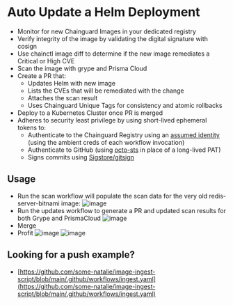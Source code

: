 # Auto Update a Helm Deployment

* Monitor for new Chainguard Images in your dedicated registry
* Verify integrity of the image by validating the digital signature with cosign
* Use chainctl image diff to determine if the new image remediates a Critical or High CVE
* Scan the image with grype and Prisma Cloud
* Create a PR that:
  * Updates Helm with new image
  * Lists the CVEs that will be remediated with the change
  * Attaches the scan result
  * Uses Chainguard Unique Tags for consistency and atomic rollbacks
* Deploy to a Kubernetes Cluster once PR is merged
* Adheres to security least privilege by using short-lived ephemeral tokens to:
  * Authenticate to the Chainguard Registry using an [assumed identity](https://edu.chainguard.dev/chainguard/administration/iam-organizations/assumable-ids/) (using the ambient creds of each workflow invocation)
  * Authenticate to GitHub (using [octo-sts](https://www.chainguard.dev/unchained/the-end-of-github-pats-you-cant-leak-what-you-dont-have) in place of a long-lived PAT) 
  * Signs commits using [Sigstore/gitsign](https://docs.sigstore.dev/cosign/signing/gitsign/)
 
## Usage

* Run the scan workflow will populate the scan data for the very old redis-server-bitnami image: ![image](https://github.com/user-attachments/assets/ebdaca95-efbd-4fe2-a7f1-3b61d782466a)
* Run the updates workflow to generate a PR and updated scan results for both Grype and PrismaCloud ![image](https://github.com/user-attachments/assets/35d81334-3f2c-4263-9e1a-6f6f2dc6f145)
* Merge
* Profit ![image](https://github.com/user-attachments/assets/c0c7b2ef-9963-44d0-981c-db87bf1ce900) ![image](https://github.com/user-attachments/assets/3b8e1090-1520-41de-9b2e-7f36b0a464f0)

## Looking for a push example?
 
* [https://github.com/some-natalie/image-ingest-script/blob/main/.github/workflows/ingest.yaml](https://github.com/some-natalie/image-ingest-script/blob/main/.github/workflows/ingest.yaml)

